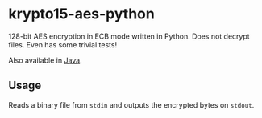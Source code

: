 # krypto15-aes-python

128-bit AES encryption in ECB mode written in Python. Does not decrypt files. Even has some trivial tests!

Also available in [Java](https://github.com/hlilje/aes-java).

## Usage

Reads a binary file from `stdin` and outputs the encrypted bytes on `stdout`.

